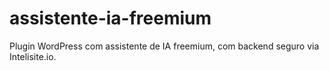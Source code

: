 # assistente-ia-freemium
Plugin WordPress com assistente de IA freemium, com backend seguro via Intelisite.io.
